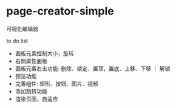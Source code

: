 # page-creator-simple
可视化编辑器

to do list

- 画板元素控制大小，旋转
- 右侧属性面板
- 画板元素右击功能: 删除、锁定、置顶，置底、上移、下移 ｜ 解锁
- 预览功能
- 完善组件: 矩形、按钮、图片、视频
- 添加跳转功能
- 渲染页面，自适应